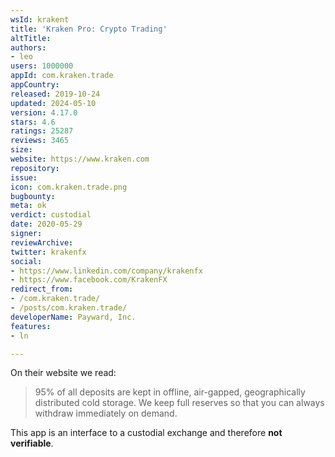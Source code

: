 ```yaml
---
wsId: krakent
title: 'Kraken Pro: Crypto Trading'
altTitle: 
authors:
- leo
users: 1000000
appId: com.kraken.trade
appCountry: 
released: 2019-10-24
updated: 2024-05-10
version: 4.17.0
stars: 4.6
ratings: 25287
reviews: 3465
size: 
website: https://www.kraken.com
repository: 
issue: 
icon: com.kraken.trade.png
bugbounty: 
meta: ok
verdict: custodial
date: 2020-05-29
signer: 
reviewArchive: 
twitter: krakenfx
social:
- https://www.linkedin.com/company/krakenfx
- https://www.facebook.com/KrakenFX
redirect_from:
- /com.kraken.trade/
- /posts/com.kraken.trade/
developerName: Payward, Inc.
features:
- ln

---
```


On their website we read:

> 95% of all deposits are kept in offline, air-gapped, geographically
  distributed cold storage. We keep full reserves so that you can always
  withdraw immediately on demand.

This app is an interface to a custodial exchange and therefore **not
verifiable**.
